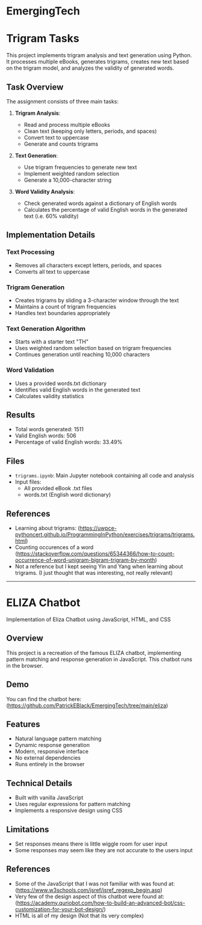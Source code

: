 # EmergingTech

# Trigram Tasks

This project implements trigram analysis and text generation using Python. 
It processes multiple eBooks, generates trigrams, creates new text based on the trigram model, and analyzes the validity of generated words.

## Task Overview

The assignment consists of three main tasks:

1. **Trigram Analysis**: 
   - Read and process multiple eBooks
   - Clean text (keeping only letters, periods, and spaces)
   - Convert text to uppercase
   - Generate and counts trigrams

2. **Text Generation**:
   - Use trigram frequencies to generate new text
   - Implement weighted random selection
   - Generate a 10,000-character string

3. **Word Validity Analysis**:
   - Check generated words against a dictionary of English words
   - Calculates the percentage of valid English words in the generated text (i.e. 60% validity)

## Implementation Details

### Text Processing
- Removes all characters except letters, periods, and spaces
- Converts all text to uppercase

### Trigram Generation
- Creates trigrams by sliding a 3-character window through the text
- Maintains a count of trigram frequencies
- Handles text boundaries appropriately

### Text Generation Algorithm
- Starts with a starter text "TH"
- Uses weighted random selection based on trigram frequencies
- Continues generation until reaching 10,000 characters

### Word Validation
- Uses a provided words.txt dictionary
- Identifies valid English words in the generated text
- Calculates validity statistics

## Results
- Total words generated: 1511
- Valid English words: 506
- Percentage of valid English words: 33.49%

## Files
- `trigrams.ipynb`: Main Jupyter notebook containing all code and analysis
- Input files:
  - All provided eBook .txt files
  - words.txt (English word dictionary)

## References
- Learning about trigrams: (https://uwpce-pythoncert.github.io/ProgrammingInPython/exercises/trigrams/trigrams.html)
- Counting occurences of a word (https://stackoverflow.com/questions/65344366/how-to-count-occurrence-of-word-unigram-bigram-trigram-by-month)
- Not a reference but I kept seeing Yin and Yang when learning about trigrams. (I just thought that was interesting, not really relevant)
 
-----------------------------------------------------------------------------------------------------------------------------------------------------------------------------------------

# ELIZA Chatbot

Implementation of Eliza Chatbot using JavaScript, HTML, and CSS

## Overview
This project is a recreation of the famous ELIZA chatbot, implementing pattern matching and response generation in JavaScript. This chatbot runs in the browser.

## Demo
You can find the chatbot here: (https://github.com/PatrickEBlack/EmergingTech/tree/main/eliza)

## Features
- Natural language pattern matching
- Dynamic response generation
- Modern, responsive interface
- No external dependencies
- Runs entirely in the browser

## Technical Details
- Built with vanilla JavaScript
- Uses regular expressions for pattern matching
- Implements a responsive design using CSS

## Limitations
- Set responses means there is little wiggle room for user input
- Some responses may seem like they are not accurate to the users input

## References
- Some of the JavaScript that I was not familiar with was found at: (https://www.w3schools.com/jsref/jsref_regexp_begin.asp)
- Very few of the design aspect of this chatbot were found at: (https://academy.quriobot.com/how-to-build-an-advanced-bot/css-customization-for-your-bot-design/)
- HTML is all of my design (Not that its very complex)

